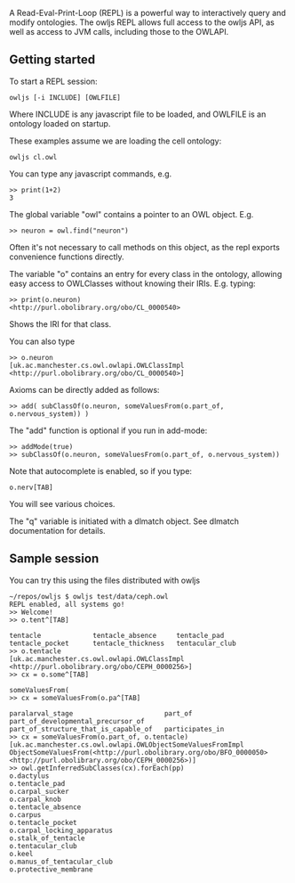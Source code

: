 A Read-Eval-Print-Loop (REPL) is a powerful way to interactively query
and modify ontologies. The owljs REPL allows full access to the owljs
API, as well as access to JVM calls, including those to the OWLAPI.

## Getting started

To start a REPL session:

    owljs [-i INCLUDE] [OWLFILE]

Where INCLUDE is any javascript file to be loaded, and OWLFILE is an
ontology loaded on startup.

These examples assume we are loading the cell ontology:

    owljs cl.owl

You can type any javascript commands, e.g.

    >> print(1+2)
    3

The global variable "owl" contains a pointer to an OWL object. E.g.

    >> neuron = owl.find("neuron")

Often it's not necessary to call methods on this object, as the repl
exports convenience functions directly.

The variable "o" contains an entry for every class in the ontology,
allowing easy access to OWLClasses without knowing their
IRIs. E.g. typing:

    >> print(o.neuron)
    <http://purl.obolibrary.org/obo/CL_0000540>

Shows the IRI for that class.

You can also type

    >> o.neuron
    [uk.ac.manchester.cs.owl.owlapi.OWLClassImpl <http://purl.obolibrary.org/obo/CL_0000540>]

Axioms can be directly added as follows:

    >> add( subClassOf(o.neuron, someValuesFrom(o.part_of, o.nervous_system)) )

The "add" function is optional if you run in add-mode:

    >> addMode(true)
    >> subClassOf(o.neuron, someValuesFrom(o.part_of, o.nervous_system))

Note that autocomplete is enabled, so if you type:

    o.nerv[TAB]

You will see various choices.

The "q" variable is initiated with a dlmatch object. See dlmatch
documentation for details.

## Sample session

You can try this using the files distributed with owljs

```
~/repos/owljs $ owljs test/data/ceph.owl 
REPL enabled, all systems go!
>> Welcome!
>> o.tent^[TAB]

tentacle             tentacle_absence     tentacle_pad         tentacle_pocket      tentacle_thickness   tentacular_club
>> o.tentacle
[uk.ac.manchester.cs.owl.owlapi.OWLClassImpl <http://purl.obolibrary.org/obo/CEPH_0000256>]
>> cx = o.some^[TAB]

someValuesFrom(
>> cx = someValuesFrom(o.pa^[TAB]

paralarval_stage                       part_of                                part_of_developmental_precursor_of     part_of_structure_that_is_capable_of   participates_in
>> cx = someValuesFrom(o.part_of, o.tentacle)
[uk.ac.manchester.cs.owl.owlapi.OWLObjectSomeValuesFromImpl ObjectSomeValuesFrom(<http://purl.obolibrary.org/obo/BFO_0000050> <http://purl.obolibrary.org/obo/CEPH_0000256>)]
>> owl.getInferredSubClasses(cx).forEach(pp)
o.dactylus
o.tentacle_pad
o.carpal_sucker
o.carpal_knob
o.tentacle_absence
o.carpus
o.tentacle_pocket
o.carpal_locking_apparatus
o.stalk_of_tentacle
o.tentacular_club
o.keel
o.manus_of_tentacular_club
o.protective_membrane
```


